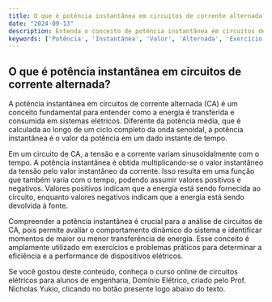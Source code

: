 ```yaml
---
title: O que é potência instantânea em circuitos de corrente alternada?
date: "2024-09-13"
description: Entenda o conceito de potência instantânea em circuitos de corrente alternada e sua importância na análise de sistemas elétricos.
keywords: ['Potência', 'Instantânea', 'Valor', 'Alternada', 'Exercício', 'Número', 'Teorema']
---
```


## O que é potência instantânea em circuitos de corrente alternada?

A potência instantânea em circuitos de corrente alternada (CA) é um conceito fundamental para entender como a energia é transferida e consumida em sistemas elétricos. Diferente da potência média, que é calculada ao longo de um ciclo completo da onda senoidal, a potência instantânea é o valor da potência em um dado instante de tempo.

Em um circuito de CA, a tensão e a corrente variam sinusoidalmente com o tempo. A potência instantânea é obtida multiplicando-se o valor instantâneo da tensão pelo valor instantâneo da corrente. Isso resulta em uma função que também varia com o tempo, podendo assumir valores positivos e negativos. Valores positivos indicam que a energia está sendo fornecida ao circuito, enquanto valores negativos indicam que a energia está sendo devolvida à fonte.

Compreender a potência instantânea é crucial para a análise de circuitos de CA, pois permite avaliar o comportamento dinâmico do sistema e identificar momentos de maior ou menor transferência de energia. Esse conceito é amplamente utilizado em exercícios e problemas práticos para determinar a eficiência e a performance de dispositivos elétricos.

Se você gostou deste conteúdo, conheça o curso online de circuitos elétricos para alunos de engenharia, Domínio Elétrico, criado pelo Prof. Nicholas Yukio, clicando no botão presente logo abaixo do texto.